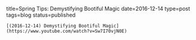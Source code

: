 
title=Spring Tips: Demystifying Bootiful Magic
date=2016-12-14
type=post
tags=blog
status=published
~~~~~~
[(2016-12-14) Demystifying Bootiful Magic](https://www.youtube.com/watch?v=Sw7I70vjN0E) 
            